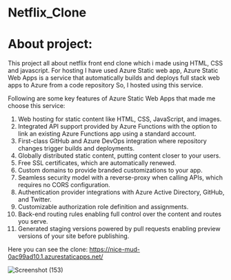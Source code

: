 # Netflix_Clone

# About project:
This project all about netflix front end clone which i made using HTML, CSS and javascript. For hosting I have used Azure Static web app, Azure Static Web Apps is a service that automatically builds and deploys full stack web apps to Azure from a code repository So, I hosted using this service. 

Following are some key features of Azure Static Web Apps that made me choose this service:

1. Web hosting for static content like HTML, CSS, JavaScript, and images.
2. Integrated API support provided by Azure Functions with the option to link an existing Azure Functions app using a standard account.
3. First-class GitHub and Azure DevOps integration where repository changes trigger builds and deployments.
4. Globally distributed static content, putting content closer to your users.
5. Free SSL certificates, which are automatically renewed.
6. Custom domains to provide branded customizations to your app.
7. Seamless security model with a reverse-proxy when calling APIs, which requires no CORS configuration.
8. Authentication provider integrations with Azure Active Directory, GitHub, and Twitter.
9. Customizable authorization role definition and assignments.
10. Back-end routing rules enabling full control over the content and routes you serve.
11. Generated staging versions powered by pull requests enabling preview versions of your site before publishing.

Here you can see the clone: https://nice-mud-0ac99ad10.1.azurestaticapps.net/

![Screenshot (153)](https://user-images.githubusercontent.com/76639713/152797110-227d076b-2e53-4141-8d3a-baaba9b47dbf.png)

